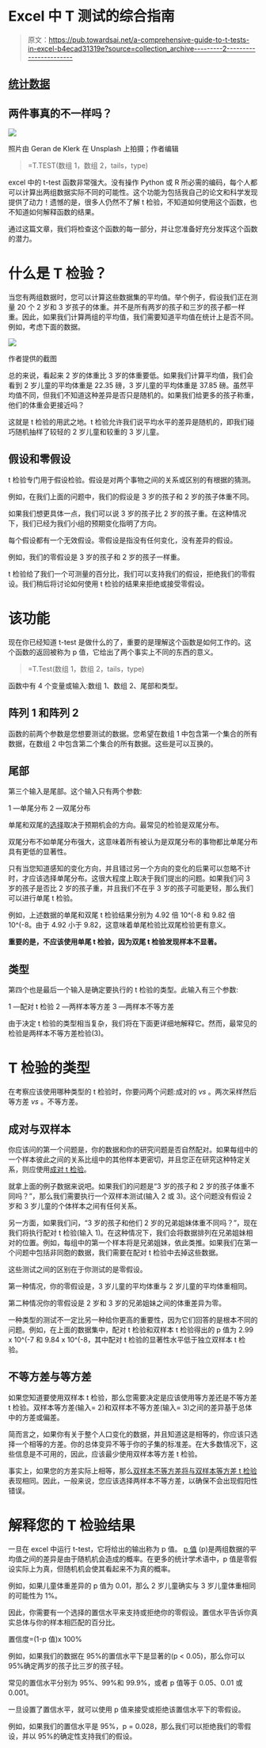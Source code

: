 # Excel 中 T 测试的综合指南

> 原文：<https://pub.towardsai.net/a-comprehensive-guide-to-t-tests-in-excel-b4ecad31319e?source=collection_archive---------2----------------------->

## [统计数据](https://towardsai.net/p/category/statistics)

## 两件事真的不一样吗？

![](img/c14152376ca48b5501d84ca755c0f057.png)

照片由 Geran de Klerk 在 Unsplash 上拍摄；作者编辑

> =T.TEST(数组 1，数组 2，tails，type)

excel 中的 t-test 函数非常强大。没有操作 Python 或 R 所必需的编码，每个人都可以计算出两组数据实际不同的可能性。这个功能为包括我自己的论文和科学发现提供了动力！遗憾的是，很多人仍然不了解 t 检验，不知道如何使用这个函数，也不知道如何解释函数的结果。

通过这篇文章，我们将检查这个函数的每一部分，并让您准备好充分发挥这个函数的潜力。

# 什么是 T 检验？

当您有两组数据时，您可以计算这些数据集的平均值。举个例子，假设我们正在测量 20 个 2 岁和 3 岁孩子的体重。并不是所有两岁的孩子和三岁的孩子都一样重。因此，如果我们计算两组的平均值，我们需要知道平均值在统计上是否不同。例如，考虑下面的数据。

![](img/05f69d0cefa1de06dfb4f09f76fadd83.png)

作者提供的截图

总的来说，看起来 2 岁的体重比 3 岁的体重要低。如果我们计算平均值，我们会看到 2 岁儿童的平均体重是 22.35 磅，3 岁儿童的平均体重是 37.85 磅。虽然平均值不同，但我们不知道这种差异是否只是随机的。如果我们给更多的孩子称重，他们的体重会更接近吗？

这就是 t 检验的用武之地。t 检验允许我们说平均水平的差异是随机的，即我们碰巧随机抽样了较轻的 2 岁儿童和较重的 3 岁儿童。

## 假设和零假设

t 检验专门用于假设检验。假设是对两个事物之间的关系或区别的有根据的猜测。

例如，在我们上面的问题中，我们的假设是 3 岁的孩子和 2 岁的孩子体重不同。

如果我们想更具体一点，我们可以说 3 岁的孩子比 2 岁的孩子重。在这种情况下，我们已经为我们小组的预期变化指明了方向。

每个假设都有一个无效假设。零假设是指没有任何变化，没有差异的假设。

例如，我们的零假设是 3 岁的孩子和 2 岁的孩子一样重。

t 检验给了我们一个可测量的百分比，我们可以支持我们的假设，拒绝我们的零假设。我们稍后将讨论如何使用 t 检验的结果来拒绝或接受零假设。

# 该功能

现在你已经知道 t-test 是做什么的了，重要的是理解这个函数是如何工作的。这个函数的返回被称为 p 值，它给出了两个事实上不同的东西的意义。

> =T.Test(数组 1，数组 2，tails，type)

函数中有 4 个变量或输入:数组 1、数组 2、尾部和类型。

## 阵列 1 和阵列 2

函数的前两个参数是您想要测试的数据。您希望在数组 1 中包含第一个集合的所有数据，在数组 2 中包含第二个集合的所有数据。这些是可以互换的。

## 尾部

第三个输入是尾部。这个输入只有两个参数:

1 —单尾分布
2 —双尾分布

单尾和双尾的[选择](https://stats.idre.ucla.edu/other/mult-pkg/faq/general/faq-what-are-the-differences-between-one-tailed-and-two-tailed-tests/)取决于预期机会的方向。最常见的检验是双尾分布。

双尾分布不如单尾分布强大，这意味着所有被认为是双尾分布的事物都比单尾分布具有更低的显著性。

只有当您知道感知的变化方向，并且错过另一个方向的变化的后果可以忽略不计时，才应该选择单尾分布。这很大程度上取决于我们提出的问题。如果我们问 3 岁的孩子是否比 2 岁的孩子重，并且我们不在乎 3 岁的孩子可能更轻，那么我们可以进行单尾 t 检验。

例如，上述数据的单尾和双尾 t 检验结果分别为 4.92 倍 10^(-8 和 9.82 倍 10^(-8。由于 4.92 小于 9.82，这意味着单尾检验比双尾检验更有意义。

**重要的是，不应该使用单尾 t 检验，因为双尾 t 检验发现样本不显著。**

## 类型

第四个也是最后一个输入是确定要执行的 t 检验的类型。此输入有三个参数:

1 —配对 t 检验
2 —两样本等方差
3 —两样本不等方差

由于决定 t 检验的类型相当复杂，我们将在下面更详细地解释它。然而，最常见的检验是两样本不等方差检验(3)。

# T 检验的类型

在考察应该使用哪种类型的 t 检验时，你要问两个问题:成对的 *vs* 。两次采样然后等方差 *vs* 。不等方差。

## 成对与双样本

你应该问的第一个问题是，你的数据和你的研究问题是否自然配对。如果每组中的一个样本彼此之间的关系比组中的其他样本更密切，并且您正在研究这种特定关系，则应使用[成对 t 检验](https://www.scribbr.com/statistics/t-test/#:~:text=A%20t%2Dtest%20is%20a,are%20different%20from%20one%20another.)。

就拿上面的例子数据来说吧。如果我们的问题是“3 岁的孩子和 2 岁的孩子体重不同吗？”，那么我们需要执行一个双样本测试(输入 2 或 3)。这个问题没有假设 2 岁和 3 岁儿童的个体样本之间有任何关系。

另一方面，如果我们问，“3 岁的孩子和他们 2 岁的兄弟姐妹体重不同吗？”，现在我们将执行配对 t 检验(输入 1)。在这种情况下，我们会将数据排列在兄弟姐妹相对的位置。例如，每组中的第一个样本将是兄弟姐妹，依此类推。如果我们在第一个问题中包括非同胞的数据，我们需要在配对 t 检验中去掉这些数据。

这些测试之间的区别在于你测试的是零假设。

第一种情况，你的零假设是，3 岁儿童的平均体重与 2 岁儿童的平均体重相同。

第二种情况你的零假设是 2 岁和 3 岁的兄弟姐妹之间的体重差异为零。

一种类型的测试不一定比另一种给你更高的重要性，因为它们回答的是根本不同的问题。例如，在上面的数据集中，配对 t 检验和双样本 t 检验得出的 p 值为 2.99 x 10^(-7 和 9.84 x 10^(-8，其中配对 t 检验的显著性水平低于独立双样本 t 检验。

## 不等方差与等方差

如果您知道要使用双样本 t 检验，那么您需要决定是应该使用等方差还是不等方差 t 检验。双样本等方差(输入= 2)和双样本不等方差(输入= 3)之间的差异基于总体中的方差或偏差。

简而言之，如果你有关于整个人口变化的数据，并且知道这是相等的，你应该只选择一个相等的方差。你的总体变异不等于你的子集的标准差。在大多数情况下，这些信息是不可用的，因此，应该最少使用双样本等方差 t 检验。

事实上，如果您的方差实际上相等，那么[双样本不等方差将与双样本等方差 t 检验](https://academic.oup.com/beheco/article/17/4/688/215960)表现相同。因此，一般来说，您应该选择两样本不等方差，以确保不会出现假阳性错误。

# 解释您的 T 检验结果

一旦在 excel 中运行 t-test，它将给出的输出称为 p 值。 [p 值](https://www.statisticshowto.com/probability-and-statistics/statistics-definitions/p-value/#:~:text=The%20p%20value%20is%20the,value%20of%200.0254%20is%202.54%25.) (p)是两组数据的平均值之间的差异是由于随机机会造成的概率。在更多的统计学术语中，p 值是零假设实际上为真，但随机机会使其看起来不为真的概率。

例如，如果儿童体重差异的 p 值为 0.01，那么 2 岁儿童确实与 3 岁儿童体重相同的可能性为 1%。

因此，你需要有一个选择的置信水平来支持或拒绝你的零假设。置信水平告诉你真实总体与你的样本相匹配的百分比。

置信度=(1-p 值)x 100%

例如，如果我们的数据在 95%的置信水平下是显著的(p < 0.05)，那么你可以 95%确定两岁的孩子比三岁的孩子轻。

常见的置信水平分别为 95%、99%和 99.9%，或者 p 值等于 0.05、0.01 或 0.001。

一旦设置了置信水平，就可以使用 p 值来接受或拒绝该置信水平下的零假设。

例如，如果我们的置信水平是 95%，p = 0.028，那么我们可以拒绝我们的零假设，并以 95%的确定性支持我们的假设。